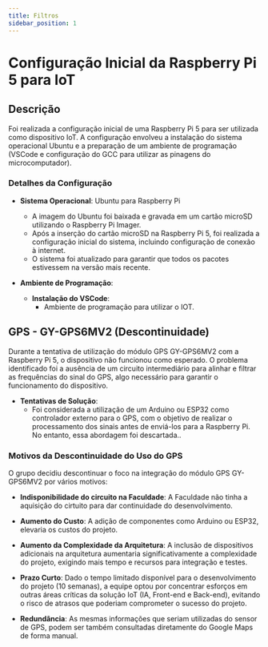 ```yaml
---
title: Filtros
sidebar_position: 1
---
```


# Configuração Inicial da Raspberry Pi 5 para IoT

## Descrição
Foi realizada a configuração inicial de uma Raspberry Pi 5 para ser utilizada como dispositivo IoT. A configuração envolveu a instalação do sistema operacional Ubuntu e a preparação de um ambiente de programação (VSCode e configuração do GCC para utilizar as pinagens do microcomputador).

### Detalhes da Configuração

- **Sistema Operacional**: Ubuntu para Raspberry Pi
  - A imagem do Ubuntu foi baixada e gravada em um cartão microSD utilizando o Raspberry Pi Imager.
  - Após a inserção do cartão microSD na Raspberry Pi 5, foi realizada a configuração inicial do sistema, incluindo configuração de conexão à internet.
  - O sistema foi atualizado para garantir que todos os pacotes estivessem na versão mais recente.

- **Ambiente de Programação**:
  - **Instalação do VSCode**:
    - Ambiente de programação para utilizar o IOT.

## GPS - GY-GPS6MV2 (Descontinuidade)

Durante a tentativa de utilização do módulo GPS GY-GPS6MV2 com a Raspberry Pi 5, o dispositivo não funcionou como esperado. O problema identificado foi a ausência de um circuito intermediário para alinhar e filtrar as frequências do sinal do GPS, algo necessário para garantir o funcionamento do dispositivo.

- **Tentativas de Solução**:
  - Foi considerada a utilização de um Arduino ou ESP32 como controlador externo para o GPS, com o objetivo de realizar o processamento dos sinais antes de enviá-los para a Raspberry Pi. No entanto, essa abordagem foi descartada..

### Motivos da Descontinuidade do Uso do GPS

O grupo decidiu descontinuar o foco na integração do módulo GPS GY-GPS6MV2 por vários motivos:

- **Indisponibilidade do circuito na Faculdade**: A Faculdade não tinha a aquisição do cirtuito para dar continuidade do desenvolvimento.

- **Aumento do Custo**: A adição de componentes como Arduino ou ESP32, elevaria os custos do projeto.

- **Aumento da Complexidade da Arquitetura**: A inclusão de dispositivos adicionais na arquitetura aumentaria significativamente a complexidade do projeto, exigindo mais tempo e recursos para integração e testes.

- **Prazo Curto**: Dado o tempo limitado disponível para o desenvolvimento do projeto (10 semanas), a equipe optou por concentrar esforços em outras áreas críticas da solução IoT (IA, Front-end e Back-end), evitando o risco de atrasos que poderiam comprometer o sucesso do projeto.

- **Redundância**: As mesmas informações que seriam utilizadas do sensor de GPS, podem ser também consultadas diretamente do Google Maps de forma manual.